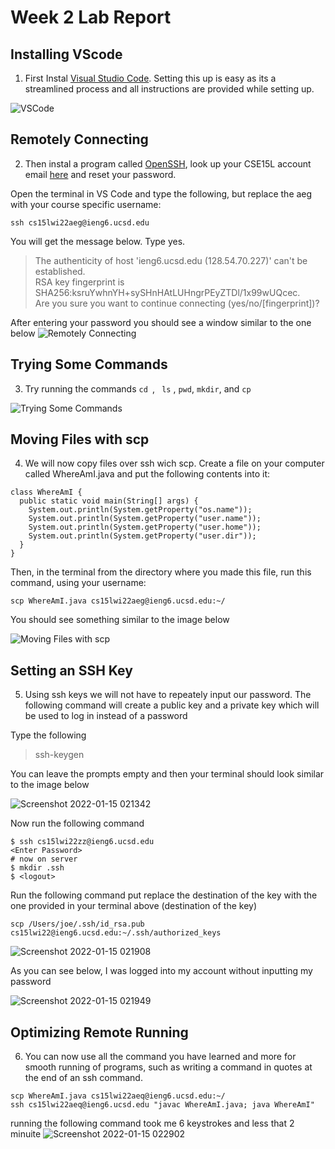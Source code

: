# Week 2 Lab Report

## Installing VScode

1) First Instal [Visual Studio Code](https://code.visualstudio.com/). Setting this up is easy as its a streamlined process and all instructions are provided while setting up.

![VSCode](https://user-images.githubusercontent.com/97692709/149589685-3cb3fc3c-7a62-458f-9253-8060420b9aa9.png)

## Remotely Connecting

2) Then instal a program called [OpenSSH](https://docs.microsoft.com/en-us/windows-server/administration/openssh/openssh_install_firstuse), look up your CSE15L account email [here](https://sdacs.ucsd.edu/~icc/index.php) and reset your password.

Open the terminal in VS Code and type the following, but replace the aeg with your course specific username:

```ssh cs15lwi22aeg@ieng6.ucsd.edu```

You will get the message below. Type yes.

> The authenticity of host 'ieng6.ucsd.edu (128.54.70.227)' can't be established.\
RSA key fingerprint is SHA256:ksruYwhnYH+sySHnHAtLUHngrPEyZTDl/1x99wUQcec.\
Are you sure you want to continue connecting (yes/no/[fingerprint])? 

After entering your password you should see a window similar to the one below
![Remotely Connecting](https://user-images.githubusercontent.com/97692709/149595378-8d3c91f8-4733-46fe-9be8-31fdce6012d3.png)

## Trying Some Commands

3) Try running the commands ```cd ```, ``` ls``` , ```pwd```, ```mkdir```, and ```cp```

![Trying Some Commands](https://user-images.githubusercontent.com/97692709/149592012-952885e8-66f7-4c0c-b6e2-e8529a0fbe33.png)

## Moving Files with scp

4) We will now copy files over ssh wich scp. Create a file on your computer called WhereAmI.java and put the following contents into it: 
```
class WhereAmI {
  public static void main(String[] args) {
    System.out.println(System.getProperty("os.name"));
    System.out.println(System.getProperty("user.name"));
    System.out.println(System.getProperty("user.home"));
    System.out.println(System.getProperty("user.dir"));
  }
}
```

Then, in the terminal from the directory where you made this file, run this command, using your username:

```scp WhereAmI.java cs15lwi22aeg@ieng6.ucsd.edu:~/```

You should see something similar to the image below

![Moving Files with scp](https://user-images.githubusercontent.com/97692709/149596724-1e6fd93d-c726-4682-9099-11b98d2a9a22.png)

## Setting an SSH Key
5) Using ssh keys we will not have to repeately input our password. The following command will create a public key and a private key which will be used to log in instead of a password

Type the following

> ssh-keygen

You can leave the prompts empty and then your terminal should look similar to the image below

![Screenshot 2022-01-15 021342](https://user-images.githubusercontent.com/97692709/149597070-c353d1a5-1d7b-4b74-b1dd-35b4cfcf4b06.png)

Now run the following command
```
$ ssh cs15lwi22zz@ieng6.ucsd.edu
<Enter Password>
# now on server
$ mkdir .ssh
$ <logout>
```


Run the following command put replace the destination of the key with the one provided in your terminal above (destination of the key)
```
scp /Users/joe/.ssh/id_rsa.pub cs15lwi22@ieng6.ucsd.edu:~/.ssh/authorized_keys
```
![Screenshot 2022-01-15 021908](https://user-images.githubusercontent.com/97692709/149597642-e3a8b743-a29c-49fc-aa03-aef7adbdec76.png)

As you can see below, I was logged into my account without inputting my password

![Screenshot 2022-01-15 021949](https://user-images.githubusercontent.com/97692709/149597645-9260728c-c284-4613-acc3-2642761c29c5.png)

## Optimizing Remote Running

6) You can now use all the command you have learned and more for smooth running of programs, such as writing a command in quotes at the end of an ssh command. 
```
scp WhereAmI.java cs15lwi22aeq@ieng6.ucsd.edu:~/
ssh cs15lwi22aeq@ieng6.ucsd.edu "javac WhereAmI.java; java WhereAmI"

```

running the following command took me 6 keystrokes and less that 2 minuite
![Screenshot 2022-01-15 022902](https://user-images.githubusercontent.com/97692709/149598014-25fff4f4-8cb6-4a3e-8580-7c359f0235f7.png)
